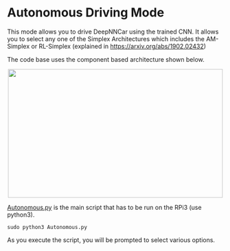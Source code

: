# Autonomous Driving Mode

This mode allows you to drive DeepNNCar using the trained CNN. It allows you to select any one of the Simplex Architectures which includes the AM-Simplex or RL-Simplex (explained in https://arxiv.org/abs/1902.02432)

The code base uses the component based architecture shown below.

<p align="center">
   <img src="https://github.com/scope-lab-vu/deep-nn-car/blob/master/images/Blockdiagram.png" align="center" width="500" height="300">
</p>


[Autonomous.py](https://github.com/scope-lab-vu/deep-nn-car/blob/master/AutonomousDriving/Autonomous.py) is the main script that has to be run on the RPi3 (use python3). 

```
sudo python3 Autonomous.py
```

As you execute the script, you will be prompted to select various options. 


